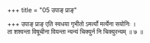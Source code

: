 +++
title = "05 उपाङ् प्राङ्"

+++
उपाङ् प्राङ् एति स्वधया गृभीतो ऽमर्त्यो मर्त्येना सयोनिः ।  
ता शश्वन्ता विषूचीना वियन्ता न्यन्यं चिक्युर्न नि चिक्युरन्यम् ॥ ७ ॥